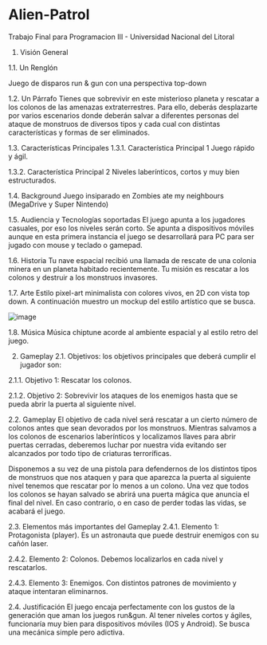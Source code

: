 # Alien-Patrol
Trabajo Final para Programacion III - Universidad Nacional del Litoral

1. Visión General

1.1. Un Renglón

Juego de disparos run & gun  con una perspectiva top-down

1.2. Un Párrafo
Tienes que sobrevivir en este misterioso planeta y rescatar a los colonos de las amenazas extraterrestres. Para ello, deberás desplazarte por varios escenarios donde deberán salvar a diferentes personas del ataque de monstruos de diversos tipos y cada cual con distintas características y formas de ser eliminados.

1.3. Características Principales
1.3.1. Característica Principal 1
Juego rápido y ágil.

1.3.2. Característica Principal 2
Niveles laberínticos, cortos y muy bien estructurados.

1.4. Background
Juego insiparado en Zombies ate my neighbours (MegaDrive y Super Nintendo)
	
1.5. Audiencia y Tecnologías soportadas
El juego apunta a los jugadores casuales, por eso los niveles serán corto. Se apunta a dispositivos móviles aunque en esta primera instancia el juego se desarrollará para PC para ser jugado con mouse y teclado o gamepad. 

1.6. Historia
Tu nave espacial recibió una llamada de rescate de una colonia minera en un planeta habitado recientemente.  Tu misión es rescatar a los colonos y destruir a los monstruos invasores.

1.7. Arte
Estilo pixel-art minimalista con colores vivos, en 2D con vista top down. A continuación muestro un mockup del estilo artístico que se busca.

 ![image](https://user-images.githubusercontent.com/83043304/121922515-6d308800-cd10-11eb-8269-b03745fc7456.png)


1.8. Música
Música chiptune acorde al ambiente espacial y al estilo retro del juego.

2. Gameplay 
2.1. Objetivos: los objetivos principales que deberá cumplir el jugador son:

2.1.1. Objetivo 1: Rescatar los colonos.

2.1.2. Objetivo 2: Sobrevivir los ataques de los enemigos hasta que se pueda abrir la puerta al siguiente nivel.

2.2. Gameplay
El objetivo de cada nivel será rescatar a un cierto número de colonos antes que sean devorados por los monstruos. Mientras salvamos a los colonos de escenarios laberínticos y localizamos llaves para abrir puertas cerradas, deberemos luchar por nuestra vida evitando ser alcanzados por todo tipo de criaturas terroríficas.

Disponemos a su vez de una pistola para defendernos de los distintos tipos de monstruos que nos ataquen y para que aparezca la puerta al siguiente nivel tenemos que rescatar por lo menos a un colono. Una vez que todos los colonos se hayan salvado se abrirá una puerta mágica que anuncia el final del nivel.  En caso contrario, o en caso de perder todas las vidas, se acabará el juego.

2.3. Elementos más importantes del Gameplay
2.4.1. Elemento 1: Protagonista (player). Es un astronauta que puede destruir enemigos con su cañón laser.

2.4.2. Elemento 2: Colonos. Debemos localizarlos en cada nivel y rescatarlos.
 
2.4.3. Elemento 3: Enemigos. Con distintos patrones de movimiento y ataque intentaran eliminarnos.

2.4. Justificación
El juego encaja perfectamente con los gustos de la generación que aman los juegos run&gun. Al tener niveles cortos y ágiles, funcionaría muy bien para dispositivos móviles (IOS y Android). Se busca una mecánica simple pero adictiva.
